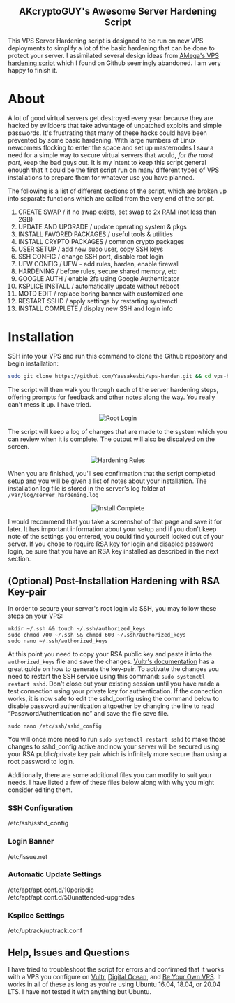 ## <p align="center"> AKcryptoGUY's Awesome Server Hardening Script</p>

This VPS Server Hardening script is designed to be run on new VPS deployments to simplify a lot of the 
basic hardening that can be done to protect your server. I assimilated several design ideas from [AMega's
VPS hardening script](https://github.com/AMega/VPS-Server-Hardening) which I found on Github seemingly abandoned. I am very happy to finish it.

# About

A lot of good virtual servers get destroyed every year because they are hacked by evildoers that take advantage of unpatched exploits and simple passwords. It's frustrating that many of these hacks could have been prevented by some basic hardening. With large numbers of Linux newcomers flocking to enter the space and set up masternodes I saw a need for a simple way to secure virtual servers that would, *for the most part*, keep the bad guys out. It is my intent to keep this script general enough that it could be the first script run on many different types of VPS installations to prepare them for whatever use you have planned.

The following is a list of different sections of the script, which are broken up into separate functions which are called from the very end of the script. 

1. CREATE SWAP / if no swap exists, set swap to 2x RAM (not less than 2GB)
2. UPDATE AND UPGRADE / update operating system & pkgs
3. INSTALL FAVORED PACKAGES / useful tools & utilities
4. INSTALL CRYPTO PACKAGES / common crypto packages
5. USER SETUP / add new sudo user, copy SSH keys
6. SSH CONFIG / change SSH port, disable root login
7. UFW CONFIG / UFW - add rules, harden, enable firewall
8. HARDENING / before rules, secure shared memory, etc
9. GOOGLE AUTH / enable 2fa using Google Authenticator
10. KSPLICE INSTALL / automatically update without reboot
11. MOTD EDIT / replace boring banner with customized one
12. RESTART SSHD / apply settings by restarting systemctl
13. INSTALL COMPLETE / display new SSH and login info

# Installation

SSH into your VPS and run this command to clone the Github repository and begin installation:

```bash
sudo git clone https://github.com/Yassakesbi/vps-harden.git && cd vps-harden && sudo bash get-hard.sh
```

The script will then walk you through each of the server hardening steps, offering prompts for feedback and other notes along the way. You really can't mess it up. I have tried.

<p align="center"><img src="/media/07. root login.png" alt="Root Login"></p>

The script will keep a log of changes that are made to the system which you can review when it is complete. The output will also be dispalyed on the screen.

<p align="center"><img src="/media/11. hardening rules.png" alt="Hardening Rules"></p>

When you are finished, you'll see confirmation that the script completed setup and you will be given a list of notes about your installation. The installation log file is stored in the server's log folder at `/var/log/server_hardening.log`

<p align="center"><img src="/media/15 install complete.png" alt="Install Complete"></p>

I would recommend that you take a screenshot of that page and save it for later. It has important information about your setup and if you don't keep note of the settings you entered, you could find yourself locked out of your server.  If you chose to require RSA key for login and disabled password login, be sure that you have an RSA key installed as described in the next section.

## (Optional) Post-Installation Hardening with RSA Key-pair

In order to secure your server's root login via SSH, you may follow these steps on your VPS:
```
mkdir ~/.ssh && touch ~/.ssh/authorized_keys
sudo chmod 700 ~/.ssh && chmod 600 ~/.ssh/authorized_keys
sudo nano ~/.ssh/authorized_keys
```
At this point you need to copy your RSA public key and paste it into the `authorized_keys` file and save the changes.  [Vultr's documentation](https://www.vultr.com/docs/how-do-i-generate-ssh-keys/) has a great guide on how to generate the key-pair. To activate the changes you need to restart the SSH service using this command: `sudo systemctl restart sshd`. Don't close out your existing session until you have made a test connection using your private key for authentication. If the connection works, it is now safe to edit the sshd_config using the command below to disable password authentication altgoether by changing the line to read “PasswordAuthentication no” and save the file save file.
```
sudo nano /etc/ssh/sshd_config
```

You will once more need to run `sudo systemctl restart sshd` to make those changes to sshd_config active and now your server will be secured using your RSA public/private key pair which is infinitely more secure than using a root password to login.


Additionally, there are some additional files you can modify to suit your needs. I have listed a few of these files below along with why you might consider editing them.


### SSH Configuration
/etc/ssh/sshd_config

### Login Banner
/etc/issue.net

### Automatic Update Settings
/etc/apt/apt.conf.d/10periodic<br/>
/etc/apt/apt.conf.d/50unattended-upgrades<br/>

### Ksplice Settings
/etc/uptrack/uptrack.conf

## Help, Issues and Questions

I have tried to troubleshoot the script for errors and confirmed that it works with a VPS you configure on [Vultr](https://www.vultr.com/?ref=7568060), 
[Digital Ocean](https://www.digitalocean.com/?refcode=bd6020302487), and [Be Your Own VPS](https://www.youtube.com/playlist?list=PLTblguczzdyajCPQGlpJjHUvSNV8WNsGQ). It works in all of these as long as you're using Ubuntu 16.04, 18.04, or 20.04 LTS. I have not tested it with anything but Ubuntu.
